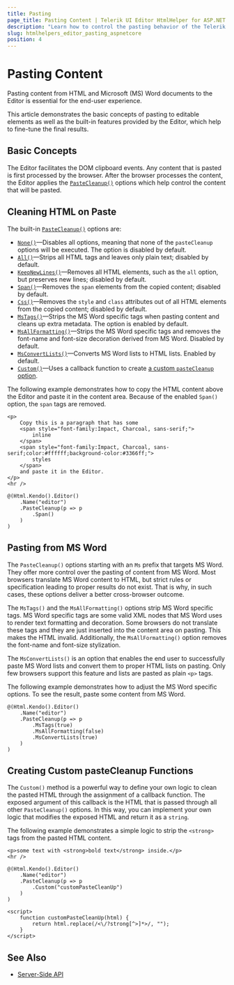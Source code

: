 ```yaml
---
title: Pasting
page_title: Pasting Content | Telerik UI Editor HtmlHelper for ASP.NET Core
description: "Learn how to control the pasting behavior of the Telerik UI Editor HtmlHelper for ASP.NET Core (MVC 6 or ASP.NET Core MVC)."
slug: htmlhelpers_editor_pasting_aspnetcore
position: 4
---
```


# Pasting Content

Pasting content from HTML and Microsoft (MS) Word documents to the Editor is essential for the end-user experience.

This article demonstrates the basic concepts of pasting to editable elements as well as the built-in features provided by the Editor, which help to fine-tune the final results.

## Basic Concepts

The Editor facilitates the DOM clipboard events. Any content that is pasted is first processed by the browser. After the browser processes the content, the Editor applies the [`PasteCleanup()`](/api/Kendo.Mvc.UI.Fluent/EditorBuilder#pastecleanupsystemactionkendomvcuifluenteditorpastecleanupsettingsbuilder) options which help control the content that will be pasted.

## Cleaning HTML on Paste

The built-in [`PasteCleanup()`](/api/Kendo.Mvc.UI.Fluent/EditorPasteCleanupSettingsBuilder) options are:

* [`None()`](/api/Kendo.Mvc.UI.Fluent/EditorPasteCleanupSettingsBuilder#nonesystemboolean)&mdash;Disables all options, meaning that none of the `pasteCleanup` options will be executed. The option is disabled by default.
* [`All()`](/api/Kendo.Mvc.UI.Fluent/EditorPasteCleanupSettingsBuilder#allsystemboolean)&mdash;Strips all HTML tags and leaves only plain text; disabled by default.
* [`KeepNewLines()`](/api/Kendo.Mvc.UI.Fluent/EditorPasteCleanupSettingsBuilder#keepnewlines)&mdash;Removes all HTML elements, such as the `all` option, but preserves new lines; disabled by default.
* [`Span()`](/api/Kendo.Mvc.UI.Fluent/EditorPasteCleanupSettingsBuilder#spansystemboolean)&mdash;Removes the `span` elements from the copied content; disabled by default.
* [`Css()`](/api/Kendo.Mvc.UI.Fluent/EditorPasteCleanupSettingsBuilder#csssystemboolean)&mdash;Removes the `style` and `class` attributes out of all HTML elements from the copied content; disabled by default.
* [`MsTags()`](/api/Kendo.Mvc.UI.Fluent/EditorPasteCleanupSettingsBuilder#mstagssystemboolean)&mdash;Strips the MS Word specific tags when pasting content and cleans up extra metadata. The option is enabled by default.
* [`MsAllFormatting()`](/api/Kendo.Mvc.UI.Fluent/EditorPasteCleanupSettingsBuilder#msallformatting)&mdash;Strips the MS Word specific tags and removes the font-name and font-size decoration derived from MS Word. Disabled by default.
* [`MsConvertLists()`](/api/Kendo.Mvc.UI.Fluent/EditorPasteCleanupSettingsBuilder#msconvertlistssystemboolean)&mdash;Converts MS Word lists to HTML lists. Enabled by default.
* [`Custom()`](/api/Kendo.Mvc.UI.Fluent/EditorPasteCleanupSettingsBuilder#customsystemstring)&mdash;Uses a callback function to create [a custom `pasteCleanup` option](#create-your-own-pastecleanup-fucntion).

The following example demonstrates how to copy the HTML content above the Editor and paste it in the content area. Because of the enabled `Span()` option, the `span` tags are removed.

```
<p>
    Copy this is a paragraph that has some
    <span style="font-family:Impact, Charcoal, sans-serif;">
        inline
    </span>
    <span style="font-family:Impact, Charcoal, sans-serif;color:#ffffff;background-color:#3366ff;">
        styles
    </span>
    and paste it in the Editor.
</p>
<hr />

@(Html.Kendo().Editor()
    .Name("editor")
    .PasteCleanup(p => p
        .Span()
    )
)
```

## Pasting from MS Word

The `PasteCleanup()` options starting with an `Ms` prefix that targets MS Word. They offer more control over the pasting of content from MS Word. Most browsers translate MS Word content to HTML, but strict rules or specification leading to proper results do not exist. That is why, in such cases, these options deliver a better cross-browser outcome.

The `MsTags()` and the `MsAllFormatting()` options strip MS Word specific tags. MS Word specific tags are some valid XML nodes that MS Word uses to render text formatting and decoration. Some browsers do not translate these tags and they are just inserted into the content area on pasting. This makes the HTML invalid. Additionally, the `MsAllFormatting()` option removes the font-name and font-size stylization.

The `MsConvertLists()` is an option that enables the end user to successfully paste MS Word lists and convert them to proper HTML lists on pasting. Only few browsers support this feature and lists are pasted as plain `<p>` tags.

The following example demonstrates how to adjust the MS Word specific options. To see the result, paste some content from MS Word.

```
@(Html.Kendo().Editor()
    .Name("editor")
    .PasteCleanup(p => p
        .MsTags(true)
        .MsAllFormatting(false)
        .MsConvertLists(true)
    )
)
```

## Creating Custom pasteCleanup Functions

The `Custom()` method is a powerful way to define your own logic to clean the pasted HTML through the assignment of a callback function. The exposed argument of this callback is the HTML that is passed through all other `PasteCleanup()` options. In this way, you can implement your own logic that modifies the exposed HTML and return it as a `string`.

The following example demonstrates a simple logic to strip the `<strong>` tags from the pasted HTML content.

```
<p>some text with <strong>bold text</strong> inside.</p>
<hr />

@(Html.Kendo().Editor()
    .Name("editor")
    .PasteCleanup(p => p
        .Custom("customPasteCleanUp")
    )
)

<script>
    function customPasteCleanUp(html) {
        return html.replace(/<\/?strong[^>]*>/, "");
    }
</script>
```

## See Also

* [Server-Side API](/api/editor)
